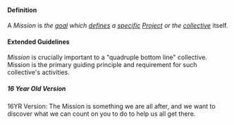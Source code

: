 #### Definition

A *Mission* is *the [goal](https://github.com/gcassel/Modular-Organizing-Terminology/blob/master/terms/goal.md) which [defines](https://github.com/gcassel/Modular-Organizing-Terminology/blob/master/terms/define.md) a [specific](https://github.com/gcassel/Modular-Organizing-Terminology/blob/master/terms/specific.md) [Project](https://github.com/gcassel/Modular-Organizing-Terminology/blob/master/terms/project.md) or the [collective](https://github.com/gcassel/Modular-Organizing-Terminology/blob/master/terms/collective.md)* itself. 

#### Extended Guidelines

*Mission* is crucially important to a "quadruple bottom line" collective.  Mission is the primary guiding principle and requirement for such collective's activities.

##### 16 Year Old Version

16YR Version: The Mission is something we are all after, and we want to discover what we can count on you to do to help us all get there. 
